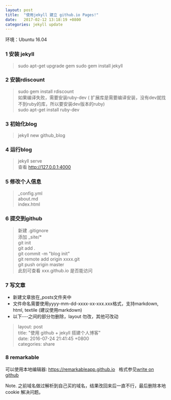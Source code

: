 ```yaml
---
layout: post
title:  "使用jekyll 建立 github.io Pages!"
date:   2017-02-12 13:18:19 +0800
categories: jekyll update
---
```


环境：Ubuntu 16.04


### 1 安装 jekyll
> sudo apt-get upgrade gem
> sudo gem install jekyll

### 2 安装rdiscount
> sudo gem install rdiscount  
如果编译失败，需要安装ruby-dev ( 扩展库是需要编译安装，没有dev就找不到ruby的库，所以要安装dev版本的ruby)  
sudo apt-get install ruby-dev  
     
### 3 初始化blog
> jekyll new github_blog  

### 4 运行blog
> jekyll serve  
查看 http://127.0.0.1:4000  

### 5 修改个人信息
> _config.yml  
about.md  
index.html    

### 6 提交到github
> 新建 .gitignore  
添加 _site/*  
git init  
git add .  
git commit -m "blog init"  
git remote add origin xxxx.git  
git push origin master  
此刻可查看 xxx.github.io 是否能访问  

### 7 写文章
- 新建文章放在_posts文件夹中
- 文件命名需要使用yyyy-mm-dd-xxxx-xx-xxx.xxx格式，支持markdown, html, textile (建议使用markdown)
- 以下\---之间的部分勿删除，layout 勿改，其他可改动

> layout: post  
title:  "使用 github + jekyll 搭建个人博客"  
date:   2016-07-24 21:41:45 +0800  
categories: share  

### 8 remarkable
可以使用本地编辑器: 
https://remarkableapp.github.io  
格式参见[write on github](https://help.github.com/categories/writing-on-github/)

Note. 之前域名做过解析到自己买的域名，结果改回来后一直不行，最后删除本地cookie 解决问题。




